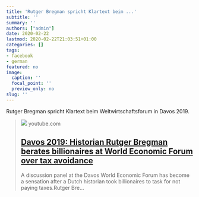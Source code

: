 ```yaml
---
title: 'Rutger Bregman spricht Klartext beim ...'
subtitle: ''
summary: ''
authors: ["admin"]
date: 2020-02-22
lastmod: 2020-02-22T21:03:51+01:00
categories: []
tags:
- facebook
- german
featured: no
image:
  caption: ''
  focal_point: ''
  preview_only: no
slug: ''
---
```

Rutger Bregman spricht Klartext beim Weltwirtschaftsforum in Davos 2019.
> [![](https://i.ytimg.com/vi/r5LtFnmPruU/maxresdefault.jpg)](https://www.youtube.com/watch?v=r5LtFnmPruU)
> youtube.com
> ## [Davos 2019: Historian Rutger Bregman berates billionaires at World Economic Forum over tax avoidance](https://www.youtube.com/watch?v=r5LtFnmPruU)
>
>A discussion panel at the Davos World Economic Forum has become a sensation after a Dutch historian took billionaires to task for not paying taxes.Rutger Bre...


